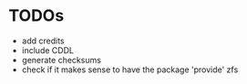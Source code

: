 # TODOs
* add credits
* include CDDL
* generate checksums
* check if it makes sense to have the package 'provide' zfs
